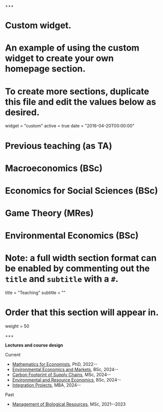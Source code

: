 +++
# Custom widget.
# An example of using the custom widget to create your own homepage section.
# To create more sections, duplicate this file and edit the values below as desired.
widget = "custom"
active = true
date = "2016-04-20T00:00:00"

# **Previous teaching (as TA)**
# Macroeconomics (BSc)
# Economics for Social Sciences (BSc)
# Game Theory (MRes) 
# Environmental Economics (BSc)

# Note: a full width section format can be enabled by commenting out the `title` and `subtitle` with a `#`.
title = "Teaching"
subtitle = ""

# Order that this section will appear in.
weight = 50

+++

**Lectures and course design**

Current
- [Mathematics for Economists](http://cgde.wifa.uni-leipzig.de/3455-2/), PhD, 2022--
- [Environmental Economics and Markets](https://www.nhh.no/en/courses/environmental-economics-and-markets/?displayNextTerm=True), BSc, 2024--
- [Carbon Footprint of Supply Chains](https://ocasys.rug.nl/current/catalog/course/EBM245A05), MSc, 2024--
- [Environmental and Resource Economics](https://ocasys.rug.nl/current/catalog/course/EBB898B05), BSc, 2024--
- [Integration Projects](https://ocasys.rug.nl/current/catalog/course/EBE073A05), MBA, 2024--

Past
- [Management of Biological Resources](https://www.slu.se/en/education/programmes-courses/course/NA0168/20110.2021/Management-of-Biological-Resources/), MSc, 2021--2023


